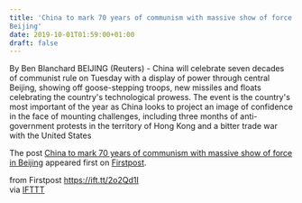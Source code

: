 ```yaml
---
title: 'China to mark 70 years of communism with massive show of force in
Beijing'
date: 2019-10-01T01:59:00+01:00
draft: false
---
```


By Ben Blanchard BEIJING (Reuters) - China will celebrate seven decades of communist rule on Tuesday with a display of power through central Beijing, showing off goose-stepping troops, new missiles and floats celebrating the country's technological prowess. The event is the country's most important of the year as China looks to project an image of confidence in the face of mounting challenges, including three months of anti-government protests in the territory of Hong Kong and a bitter trade war with the United States

The post [China to mark 70 years of communism with massive show of force in Beijing](http://www.firstpost.com/world/china-to-mark-70-years-of-communism-with-massive-show-of-force-in-beijing-7429241.html) appeared first on [Firstpost](http://www.firstpost.com).

  
  
from Firstpost https://ift.tt/2o2Qd1I  
via [IFTTT](https://ifttt.com/?ref=da&site=blogger)